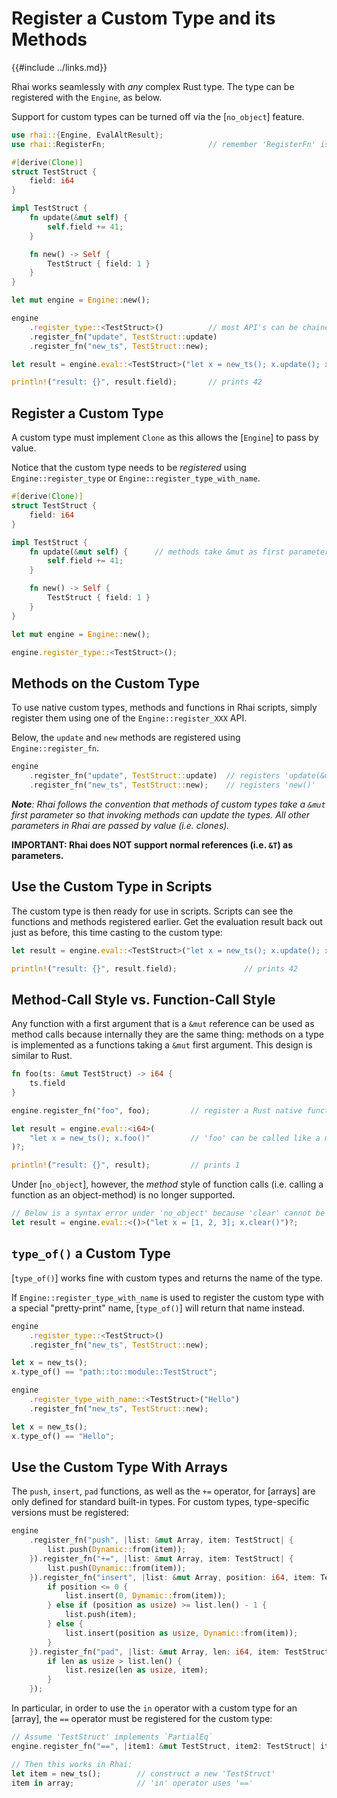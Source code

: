 Register a Custom Type and its Methods
=====================================

{{#include ../links.md}}

Rhai works seamlessly with _any_ complex Rust type.  The type can be registered with the `Engine`, as below.

Support for custom types can be turned off via the [`no_object`] feature.

```rust
use rhai::{Engine, EvalAltResult};
use rhai::RegisterFn;                       // remember 'RegisterFn' is needed

#[derive(Clone)]
struct TestStruct {
    field: i64
}

impl TestStruct {
    fn update(&mut self) {
        self.field += 41;
    }

    fn new() -> Self {
        TestStruct { field: 1 }
    }
}

let mut engine = Engine::new();

engine
    .register_type::<TestStruct>()          // most API's can be chained up
    .register_fn("update", TestStruct::update)
    .register_fn("new_ts", TestStruct::new);

let result = engine.eval::<TestStruct>("let x = new_ts(); x.update(); x")?;

println!("result: {}", result.field);       // prints 42
```


Register a Custom Type
---------------------

A custom type must implement `Clone` as this allows the [`Engine`] to pass by value.

Notice that the custom type needs to be _registered_ using `Engine::register_type`
or `Engine::register_type_with_name`.

```rust
#[derive(Clone)]
struct TestStruct {
    field: i64
}

impl TestStruct {
    fn update(&mut self) {      // methods take &mut as first parameter
        self.field += 41;
    }

    fn new() -> Self {
        TestStruct { field: 1 }
    }
}

let mut engine = Engine::new();

engine.register_type::<TestStruct>();
```


Methods on the Custom Type
-------------------------

To use native custom types, methods and functions in Rhai scripts, simply register them
using one of the `Engine::register_XXX` API.

Below, the `update` and `new` methods are registered using `Engine::register_fn`.

```rust
engine
    .register_fn("update", TestStruct::update)  // registers 'update(&mut TestStruct)'
    .register_fn("new_ts", TestStruct::new);    // registers 'new()'
```

***Note**: Rhai follows the convention that methods of custom types take a `&mut` first parameter
so that invoking methods can update the types. All other parameters in Rhai are passed by value (i.e. clones).*

**IMPORTANT: Rhai does NOT support normal references (i.e. `&T`) as parameters.**


Use the Custom Type in Scripts
-----------------------------

The custom type is then ready for use in scripts.  Scripts can see the functions and methods registered earlier.
Get the evaluation result back out just as before, this time casting to the custom type:

```rust
let result = engine.eval::<TestStruct>("let x = new_ts(); x.update(); x")?;

println!("result: {}", result.field);               // prints 42
```


Method-Call Style vs. Function-Call Style
----------------------------------------

Any function with a first argument that is a `&mut` reference can be used
as method calls because internally they are the same thing: methods on a type is
implemented as a functions taking a `&mut` first argument.
This design is similar to Rust.

```rust
fn foo(ts: &mut TestStruct) -> i64 {
    ts.field
}

engine.register_fn("foo", foo);         // register a Rust native function

let result = engine.eval::<i64>(
    "let x = new_ts(); x.foo()"         // 'foo' can be called like a method on 'x'
)?;

println!("result: {}", result);         // prints 1
```

Under [`no_object`], however, the _method_ style of function calls
(i.e. calling a function as an object-method) is no longer supported.

```rust
// Below is a syntax error under 'no_object' because 'clear' cannot be called in method style.
let result = engine.eval::<()>("let x = [1, 2, 3]; x.clear()")?;
```


`type_of()` a Custom Type
-------------------------

[`type_of()`] works fine with custom types and returns the name of the type.

If `Engine::register_type_with_name` is used to register the custom type
with a special "pretty-print" name, [`type_of()`] will return that name instead.

```rust
engine
    .register_type::<TestStruct>()
    .register_fn("new_ts", TestStruct::new);

let x = new_ts();
x.type_of() == "path::to::module::TestStruct";

engine
    .register_type_with_name::<TestStruct>("Hello")
    .register_fn("new_ts", TestStruct::new);

let x = new_ts();
x.type_of() == "Hello";
```


Use the Custom Type With Arrays
------------------------------

The `push`, `insert`, `pad` functions, as well as the `+=` operator, for [arrays] are only
defined for standard built-in types. For custom types, type-specific versions must be registered:

```rust
engine
    .register_fn("push", |list: &mut Array, item: TestStruct| {
        list.push(Dynamic::from(item));
    }).register_fn("+=", |list: &mut Array, item: TestStruct| {
        list.push(Dynamic::from(item));
    }).register_fn("insert", |list: &mut Array, position: i64, item: TestStruct| {
        if position <= 0 {
            list.insert(0, Dynamic::from(item));
        } else if (position as usize) >= list.len() - 1 {
            list.push(item);
        } else {
            list.insert(position as usize, Dynamic::from(item));
        }
    }).register_fn("pad", |list: &mut Array, len: i64, item: TestStruct| {
        if len as usize > list.len() {
            list.resize(len as usize, item);
        }
    });
```

In particular, in order to use the `in` operator with a custom type for an [array],
the `==` operator must be registered for the custom type:

```rust
// Assume 'TestStruct' implements `PartialEq`
engine.register_fn("==", |item1: &mut TestStruct, item2: TestStruct| item1 == item2);

// Then this works in Rhai:
let item = new_ts();        // construct a new 'TestStruct'
item in array;              // 'in' operator uses '=='
```
